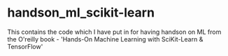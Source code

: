 # handson_ml_scikit-learn
This contains the code which I have put in for having handson on ML from the O'reilly book - 'Hands-On Machine Learning with SciKit-Learn &amp; TensorFlow'
